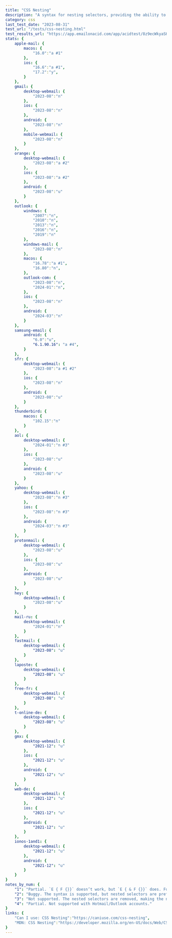 ```yaml
---
title: "CSS Nesting"
description: "A syntax for nesting selectors, providing the ability to nest one style rule inside another."
category: css
last_test_date: "2023-08-31"
test_url: "/tests/css-nesting.html"
test_results_url: "https://app.emailonacid.com/app/acidtest/8z9ecWkyaSHebmYl0r6dlWFfcia0VNfeKu6s01l5Fw3M0/list"
stats: {
    apple-mail: {
        macos: {
            "16.0":"a #1"
        },
        ios: {
            "16.6":"a #1",
            "17.2":"y",
        }
    },
    gmail: {
        desktop-webmail: {
            "2023-08":"n"
        },
        ios: {
            "2023-08":"n"
        },
        android: {
            "2023-08":"n"
        },
        mobile-webmail: {
            "2023-08":"n"
        }
    },
    orange: {
        desktop-webmail: {
            "2023-08":"a #2"
        },
        ios: {
            "2023-08":"a #2"
        },
        android: {
            "2023-08":"u"
        }
    },
    outlook: {
        windows: {
            "2007":"n",
            "2010":"n",
            "2013":"n",
            "2016":"n",
            "2019":"n"
        },
        windows-mail: {
            "2023-08":"n"
        },
        macos: {
            "16.78":"a #1",
            "16.80":"n",
        },
        outlook-com: {
            "2023-08":"n",
            "2024-01":"n",
        },
        ios: {
            "2023-08":"n"
        },
        android: {
            "2024-03":"n"
        }
    },
    samsung-email: {
        android: {
            "6.0":"u",
            "6.1.90.16": "a #4",
        }
    },
    sfr: {
        desktop-webmail: {
            "2023-08":"a #1 #2"
        },
        ios: {
            "2023-08":"n"
        },
        android: {
            "2023-08":"u"
        }
    },
    thunderbird: {
        macos: {
            "102.15":"n"
        }
    },
    aol: {
        desktop-webmail: {
            "2024-01":"n #3"
        },
        ios: {
            "2023-08":"u"
        },
        android: {
            "2023-08":"u"
        }
    },
    yahoo: {
        desktop-webmail: {
            "2023-08":"n #3"
        },
        ios: {
            "2023-08":"n #3"
        },
        android: {
            "2024-03":"n #3"
        }
    },
    protonmail: {
        desktop-webmail: {
            "2023-08":"u"
        },
        ios: {
            "2023-08":"u"
        },
        android: {
            "2023-08":"u"
        }
    },
    hey: {
        desktop-webmail: {
            "2023-08":"u"
        }
    },
    mail-ru: {
        desktop-webmail: {
            "2024-01":"n"
        }
    },
    fastmail: {
        desktop-webmail: {
            "2023-08": "u"
        }
    },
    laposte: {
        desktop-webmail: {
            "2023-08": "u"
        }
    },
    free-fr: {
        desktop-webmail: {
            "2023-08": "u"
        }
    },
    t-online-de: {
        desktop-webmail: {
            "2023-08": "u"
        }
    },
    gmx: {
        desktop-webmail: {
            "2021-12": "u"
        },
        ios: {
            "2021-12": "u"
        },
        android: {
            "2021-12": "u"
        }
    },
    web-de: {
        desktop-webmail: {
            "2021-12": "u"
        },
        ios: {
            "2021-12": "u"
        },
        android: {
            "2021-12": "u"
        }
    },
    ionos-1and1: {
        desktop-webmail: {
            "2021-12": "u"
        },
        android: {
            "2021-12": "u"
        }
    }
}
notes_by_num: {
    "1": "Partial. `E { F {}}` doesn’t work, but `E { & F {}}` does. Full support was added in macOS 14.2.",
    "2": "Buggy. The syntax is supported, but nested selectors are prefixed by the webmail, which might invalidate the selector.",
    "3": "Not supported. The nested selectors are removed, making the nested properties apply to the parent selector.",
    "4": "Partial. Not supported with Hotmail/Outlook accounts."
}
links: {
    "Can I use: CSS Nesting":"https://caniuse.com/css-nesting",
    "MDN: CSS Nesting":"https://developer.mozilla.org/en-US/docs/Web/CSS/CSS_nesting"
}
---
```

